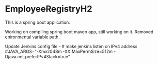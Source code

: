 # EmployeeRegistryH2
This is a spring boot application. 

Working on compiling spring boot maven app, still working on it. Removed enironmental variable path.

Update Jenkins config file - # make jenkins listen on IPv4 address
#JAVA_ARGS="-Xmx2048m -XX:MaxPermSize=512m -Djava.net.preferIPv4Stack=true"
